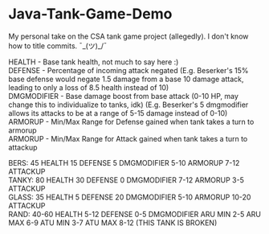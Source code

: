 # Java-Tank-Game-Demo
My personal take on the CSA tank game project (allegedly).
I don't know how to title commits. ¯\_(ツ)_/¯

HEALTH - Base tank health, not much to say here :)  
DEFENSE - Percentage of incoming attack negated (E.g. Beserker's 15% base defense would negate 1.5 damage from a base 10 damage attack, leading to only a loss of 8.5 health instead of 10)  
DMGMODIFIER - Base damage boost from base attack (0-10 HP, may change this to individualize to tanks, idk) (E.g. Beserker's 5 dmgmodifier allows its attacks to be at a range of 5-15 damage instead of 0-10)  
ARMORUP - Min/Max Range for Defense gained when tank takes a turn to armorup  
ARMORUP - Min/Max Range for Attack gained when tank takes a turn to attackup  

BERS: 45 HEALTH 15 DEFENSE 5 DMGMODIFIER 5-10 ARMORUP 7-12 ATTACKUP  
TANKY: 80 HEALTH 30 DEFENSE 0 DMGMODIFIER 7-12 ARMORUP 3-5 ATTACKUP  
GLASS: 35 HEALTH 5 DEFENSE 20 DMGMODIFIER 5-10 ARMORUP 10-20 ATTACKUP  
RAND: 40-60 HEALTH 5-12 DEFENSE 0-5 DMGMODIFIER ARU MIN 2-5 ARU MAX 6-9 ATU MIN 3-7 ATU MAX 8-12 (THIS TANK IS BROKEN)  
